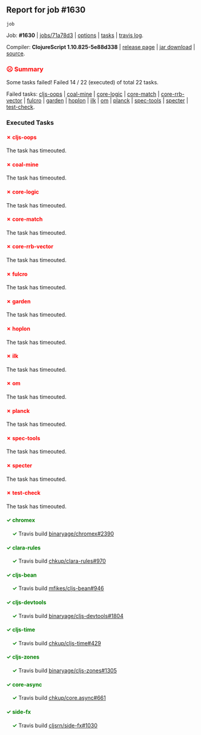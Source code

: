 ## Report for job #1630
```
job
```


Job: **#1630** | [jobs/71a78d3](https://github.com/cljs-oss/canary/commit/71a78d3d83a8520ca24fc71bb20d46ce0835ea05) | [options](options.edn) | [tasks](tasks.edn) | [travis log](https://travis-ci.org/cljs-oss/canary/builds/749999128).

Compiler: **ClojureScript 1.10.825-5e88d338** | [release page](https://github.com/cljs-oss/canary/releases/tag/r1.10.825-5e88d338) | [jar download](https://github.com/cljs-oss/canary/releases/download/r1.10.825-5e88d338/clojurescript-1.10.825-5e88d338.jar) | [source](https://github.com/clojure/clojurescript/commit/5e88d3383e0f950c4de410d3d6ee11769f3714f4).

### <b style='color:red'>☹ Summary</b>

Some tasks failed! Failed 14 / 22 (executed) of total 22 tasks.

Failed tasks: [cljs-oops](#-cljs-oops) | [coal-mine](#-coal-mine) | [core-logic](#-core-logic) | [core-match](#-core-match) | [core-rrb-vector](#-core-rrb-vector) | [fulcro](#-fulcro) | [garden](#-garden) | [hoplon](#-hoplon) | [ilk](#-ilk) | [om](#-om) | [planck](#-planck) | [spec-tools](#-spec-tools) | [specter](#-specter) | [test-check](#-test-check).

### Executed Tasks

#### <b style='color:red'>&#x2717; cljs-oops</b>
The task has timeouted.

#### <b style='color:red'>&#x2717; coal-mine</b>
The task has timeouted.

#### <b style='color:red'>&#x2717; core-logic</b>
The task has timeouted.

#### <b style='color:red'>&#x2717; core-match</b>
The task has timeouted.

#### <b style='color:red'>&#x2717; core-rrb-vector</b>
The task has timeouted.

#### <b style='color:red'>&#x2717; fulcro</b>
The task has timeouted.

#### <b style='color:red'>&#x2717; garden</b>
The task has timeouted.

#### <b style='color:red'>&#x2717; hoplon</b>
The task has timeouted.

#### <b style='color:red'>&#x2717; ilk</b>
The task has timeouted.

#### <b style='color:red'>&#x2717; om</b>
The task has timeouted.

#### <b style='color:red'>&#x2717; planck</b>
The task has timeouted.

#### <b style='color:red'>&#x2717; spec-tools</b>
The task has timeouted.

#### <b style='color:red'>&#x2717; specter</b>
The task has timeouted.

#### <b style='color:red'>&#x2717; test-check</b>
The task has timeouted.

#### <b style='color:green'>&#x2713; chromex</b>
&nbsp;&nbsp;&nbsp;&nbsp;<b style='color:green'>&#x2713;</b> Travis build [binaryage/chromex#2390](https://travis-ci.org/binaryage/chromex/builds/750001632)<br>

#### <b style='color:green'>&#x2713; clara-rules</b>
&nbsp;&nbsp;&nbsp;&nbsp;<b style='color:green'>&#x2713;</b> Travis build [chkup/clara-rules#970](https://travis-ci.org/chkup/clara-rules/builds/750001634)<br>

#### <b style='color:green'>&#x2713; cljs-bean</b>
&nbsp;&nbsp;&nbsp;&nbsp;<b style='color:green'>&#x2713;</b> Travis build [mfikes/cljs-bean#946](https://travis-ci.org/mfikes/cljs-bean/builds/750001636)<br>

#### <b style='color:green'>&#x2713; cljs-devtools</b>
&nbsp;&nbsp;&nbsp;&nbsp;<b style='color:green'>&#x2713;</b> Travis build [binaryage/cljs-devtools#1804](https://travis-ci.org/binaryage/cljs-devtools/builds/750001638)<br>

#### <b style='color:green'>&#x2713; cljs-time</b>
&nbsp;&nbsp;&nbsp;&nbsp;<b style='color:green'>&#x2713;</b> Travis build [chkup/cljs-time#429](https://travis-ci.org/chkup/cljs-time/builds/750001642)<br>

#### <b style='color:green'>&#x2713; cljs-zones</b>
&nbsp;&nbsp;&nbsp;&nbsp;<b style='color:green'>&#x2713;</b> Travis build [binaryage/cljs-zones#1305](https://travis-ci.org/binaryage/cljs-zones/builds/750001645)<br>

#### <b style='color:green'>&#x2713; core-async</b>
&nbsp;&nbsp;&nbsp;&nbsp;<b style='color:green'>&#x2713;</b> Travis build [chkup/core.async#661](https://travis-ci.org/chkup/core.async/builds/750001656)<br>

#### <b style='color:green'>&#x2713; side-fx</b>
&nbsp;&nbsp;&nbsp;&nbsp;<b style='color:green'>&#x2713;</b> Travis build [cljsrn/side-fx#1030](https://travis-ci.org/cljsrn/side-fx/builds/750001710)<br>